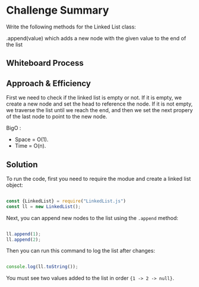 # Challenge Summary
<!-- Description of the challenge -->
Write the following methods for the Linked List class:

.append(value) which adds a new node with the given value to the end of the list

## Whiteboard Process
<!-- Embedded whiteboard image -->

## Approach & Efficiency
<!-- What approach did you take? Why? What is the Big O space/time for this approach? -->
First we need to check if the linked list is empty or not. If it is empty, we create a new node and set the head to reference the node. If it is not empty, we traverse the list until we reach the end, and then we set the next propery of the last node to point to the new node.

BigO :

* Space = O(1).
* Time = O(n).

## Solution
<!-- Show how to run your code, and examples of it in action -->
To run the code, first you need to require the modue and create a linked list object:

```javascript

const {LinkedList} = require("LinkedList.js")
const ll = new LinkedList();

```

Next, you can append new nodes to the list using the `.append` method:

```javascript

ll.append(1);
ll.append(2);


```

Then you can run this command to log the list after changes:

```javascript

console.log(ll.toString());

```

You must see two values added to the list in order `{1 -> 2 -> null}`.

